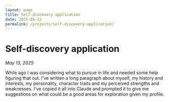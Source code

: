 ```yaml
---
layout: page
title: Self-discovery application
date: 2025-05-13
permalink: /projects/self-discovery-application/
---
```

# Self-discovery application
*May 13, 2025*


While ago I was considering what to pursue in life and needed some help figuring that out. I've written a long paragraph about myself, my history and interests, my personality, character traits and my perceived strengths and weaknesses. I've copied it all into Claude and prompted it to give me suggestions on what could be a good areas for exploration given my profile.



